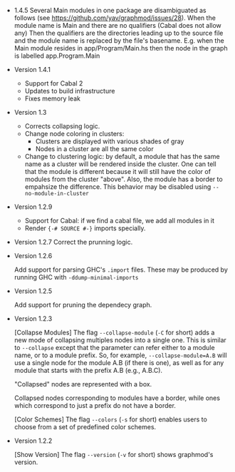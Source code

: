 * 1.4.5
  Several Main modules in one package are disambiguated 
  as follows (see https://github.com/yav/graphmod/issues/28).
  When the module name is Main and there are no qualifiers 
  (Cabal does not allow any)
  Then the qualifiers are the directories leading up to the 
  source file and the module name is replaced by the file's 
  basename. 
  E.g. when the Main module resides in 
  app/Program/Main.hs
  then the node in the graph is labelled 
  app.Program.Main

* Version 1.4.1
  - Support for Cabal 2
  - Updates to build infrastructure
  - Fixes memory leak

* Version 1.3
  - Corrects collapsing logic.
  - Change node coloring in clusters:
    * Clusters are displayed with various shades of gray
    * Nodes in a cluster are all the same color
  - Change to clustering logic:  by default, a module that has the same
    name as a cluster will be rendered inside the cluster.  One can tell
    that the module is different because it will still have the color of
    modules from the cluster "above".  Also, the module has a border to
    empahsize the difference.
    This behavior may be disabled using `--no-module-in-cluster`

* Version 1.2.9
  - Support for Cabal: if we find a cabal file, we add all modules in it
  - Render `{-# SOURCE #-}` imports specially.

* Version 1.2.7
  Correct the prunning logic.

* Version 1.2.6

  Add support for parsing GHC's `.import` files.  These may be produced
  by running GHC with `-ddump-minimal-imports`

* Version 1.2.5

  Add support for pruning the dependecy graph.

* Version 1.2.3

  [Collapse Modules]
  The flag `--collapse-module` (`-C` for short) adds a new mode of collapsing
  multiples nodes into a single one.  This is similar to `--collapse` except
  that the parameter can refer either to a module name, or to a module prefix.
  So, for example, `--collapse-module=A.B` will use a single node for the
  module A.B (if there is one), as well as for any module that starts with
  the prefix A.B (e.g., A.B.C).

  "Collapsed" nodes are represented with a box.

  Collapsed nodes corresponding to modules have a border, while ones which
  correspond to just a prefix do not have a border.


  [Color Schemes]
  The flag `--colors` (`-s` for short) enables users to choose from
  a set of predefined color schemes.


* Version 1.2.2

  [Show Version]
  The flag `--version` (`-v` for short) shows graphmod's version.

